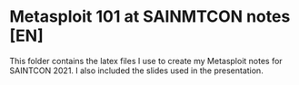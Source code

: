 # Metasploit 101 at SAINMTCON notes [EN]

This folder contains the latex files I use to create my Metasploit notes for SAINTCON 2021. I also included the slides used in the presentation.